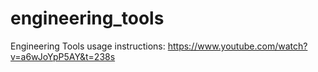 # engineering_tools
Engineering Tools
usage instructions: https://www.youtube.com/watch?v=a6wJoYpP5AY&t=238s
